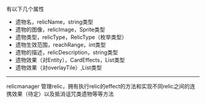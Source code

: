 有以下几个属性
- 遗物名，relicName，string类型
- 遗物的图像，relicImage，Sprite类型
- 遗物类型，relicType，RelicType（枚举类型）
- 遗物生效范围，reachRange，int类型
- 遗物的描述，relicDescription，string类型
- 遗物效果（对Entity），CardEffects，List<CardEffect>类型 
-  遗物效果（对overlayTile）,List<TerrinEffect>类型




---

relicmanager 管理relic，拥有执行relic的effect的方法和实现不同relic之间的连携效果（待定）以及抵消诅咒类遗物等等方法

